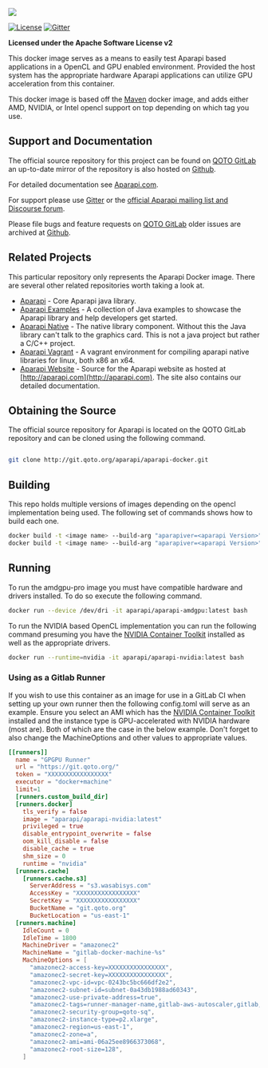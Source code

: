 ![](http://aparapi.com/images/logo-text-adjacent.png)

[![License](http://img.shields.io/:license-apache-blue.svg?style=flat-square)](http://www.apache.org/licenses/LICENSE-2.0.html)
[![Gitter](https://badges.gitter.im/Syncleus/aparapi.svg)](https://gitter.im/Syncleus/aparapi?utm_source=badge&utm_medium=badge&utm_campaign=pr-badge&utm_content=badge)

**Licensed under the Apache Software License v2**

This docker image serves as a means to easily test Aparapi based applications in a OpenCL and GPU enabled environment. Provided the host system has the appropriate hardware
Aparapi applications can utilize GPU acceleration from this container.

This docker image is based off the [Maven](https://hub.docker.com/_/maven) docker image, and adds either AMD, NVIDIA, or Intel opencl support on top depending on which tag you use.

## Support and Documentation

The official source repository for this project can be found on [QOTO GitLab](https://git.qoto.org/aparapi/aparapi-docker) an up-to-date mirror of the repository is also hosted on [Github](https://github.com/Syncleus/aparapi-docker).

For detailed documentation see [Aparapi.com](http://Aparapi.com).

For support please use [Gitter](https://gitter.im/Syncleus/aparapi) or the [official Aparapi mailing list and Discourse forum](https://discourse.qoto.org/c/PROJ/APA).

Please file bugs and feature requests on [QOTO GitLab](https://git.qoto.org/aparapi/aparapi-jni/issues) older issues are archived at [Github](https://github.com/Syncleus/aparapi/issues).

## Related Projects

This particular repository only represents the Aparapi Docker image. There are several other related repositories worth taking a look at.

* [Aparapi](https://git.qoto.org/aparapi/aparapi) - Core Aparapi java library.
* [Aparapi Examples](https://git.qoto.org/aparapi/aparapi-examples) - A collection of Java examples to showcase the Aparapi library and help developers get started.
* [Aparapi Native](https://git.qoto.org/aparapi/aparapi-native) - The native library component. Without this the Java library can't talk to the graphics card. This is not a java project but rather a C/C++ project.
* [Aparapi Vagrant](https://git.qoto.org/aparapi/aparapi-vagrant) - A vagrant environment for compiling aparapi native libraries for linux, both x86 an x64.
* [Aparapi Website](https://git.qoto.org/aparapi/aparapi.com) - Source for the Aparapi website as hosted at [http://aparapi.com](http://aparapi.com). The site also contains our detailed documentation.

## Obtaining the Source

The official source repository for Aparapi is located on the QOTO GitLab repository and can be cloned using the
following command.

```bash

git clone http://git.qoto.org/aparapi/aparapi-docker.git
```

## Building

This repo holds multiple versions of images depending on the opencl implementation being used. The following set of commands shows how to build each one.

```bash
docker build -t <image name> --build-arg "aparapiver=<aparapi Version>" amdgpu/
docker build -t <image name> --build-arg "aparapiver=<aparapi Version>" nvidia/

```

## Running

To run the amdgpu-pro image you must have compatible hardware and drivers installed. To do so execute the following command.

```bash
docker run --device /dev/dri -it aparapi/aparapi-amdgpu:latest bash
```

To run the NVIDIA based OpenCL implementation you can run the following command presuming you have the [NVIDIA Container Toolkit](https://github.com/NVIDIA/nvidia-docker) installed as well as the appropriate drivers.

```bash
docker run --runtime=nvidia -it aparapi/aparapi-nvidia:latest bash
```

### Using as a Gitlab Runner

If you wish to use this container as an image for use in a GitLab CI when setting up your own runner then the following config.toml will serve as an example. Ensure you select an AMI which has the 
[NVIDIA Container Toolkit](https://github.com/NVIDIA/nvidia-docker) installed and the instance type is GPU-accelerated with NVIDIA hardware (most are). Both of which are the case in the below example. Don't forget
to also change the MachineOptions and other values to appropriate values.


```toml
[[runners]]
  name = "GPGPU Runner"
  url = "https://git.qoto.org/"
  token = "XXXXXXXXXXXXXXXXX"
  executor = "docker+machine"
  limit=1
  [runners.custom_build_dir]
  [runners.docker]
    tls_verify = false
    image = "aparapi/aparapi-nvidia:latest"
    privileged = true
    disable_entrypoint_overwrite = false
    oom_kill_disable = false
    disable_cache = true
    shm_size = 0
    runtime = "nvidia"
  [runners.cache]
    [runners.cache.s3]
      ServerAddress = "s3.wasabisys.com"
      AccessKey = "XXXXXXXXXXXXXXXXX"
      SecretKey = "XXXXXXXXXXXXXXXXX"
      BucketName = "git.qoto.org"
      BucketLocation = "us-east-1"
  [runners.machine]
    IdleCount = 0
    IdleTime = 1800
    MachineDriver = "amazonec2"
    MachineName = "gitlab-docker-machine-%s"
    MachineOptions = [
      "amazonec2-access-key=XXXXXXXXXXXXXXXX",
      "amazonec2-secret-key=XXXXXXXXXXXXXXXX",
      "amazonec2-vpc-id=vpc-0243bc5bc666df2e2",
      "amazonec2-subnet-id=subnet-0a43db1988ad60343",
      "amazonec2-use-private-address=true",
      "amazonec2-tags=runner-manager-name,gitlab-aws-autoscaler,gitlab,true,gitlab-runner-autoscale,true",
      "amazonec2-security-group=qoto-sq",
      "amazonec2-instance-type=p2.xlarge",
      "amazonec2-region=us-east-1",
      "amazonec2-zone=a",
      "amazonec2-ami=ami-06a25ee8966373068",
      "amazonec2-root-size=128",
    ]

```
